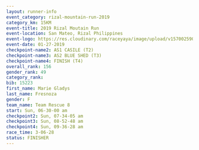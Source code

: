 ```yaml
---
layout: runner-info 
event_category: rizal-mountain-run-2019 
category_km: 15KM 
event-title: 2019 Rizal Moutain Run 
event-location: San Mateo, Rizal Philippines 
event-logo: https://res.cloudinary.com/raceyaya/image/upload/v1570025909/logo/rizal-mountain_gkfete.jpg 
event-date: 01-27-2019 
checkpoint-name2: AS1 CASILE (T2) 
checkpoint-name3: AS2 BLUE SHED (T3) 
checkpoint-name4: FINISH (T4) 
overall_rank: 156
gender_rank: 49
category_rank: 
bib: 15223
first_name: Marie Gladys
last_name: Fresnoza
gender: F
team_name: Team Rescue 8
start: Sun, 06-30-00 am
checkpoint2: Sun, 07-34-05 am
checkpoint3: Sun, 08-52-48 am
checkpoint4: Sun, 09-36-28 am
race_time: 3-06-28
status: FINISHER
---
```

